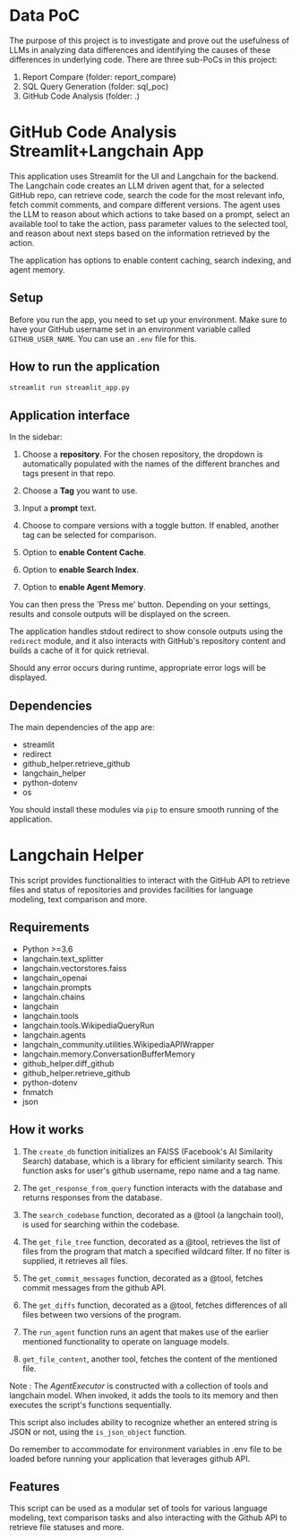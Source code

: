 # Data PoC
The purpose of this project is to investigate and prove out the usefulness of LLMs in analyzing data differences and identifying the causes of these differences in underlying code.  There are three sub-PoCs in this project:

1. Report Compare (folder: report_compare)
2. SQL Query Generation (folder: sql_poc)
3. GitHub Code Analysis (folder: .)

# GitHub Code Analysis Streamlit+Langchain App

This application uses Streamlit for the UI and Langchain for the backend.  The Langchain code creates an LLM driven agent that, for a selected GitHub repo, can retrieve code, search the code for the most relevant info, fetch commit comments, and compare different versions.  The agent uses the LLM to reason about which actions to take based on a prompt, select an available tool to take the action, pass parameter values to the selected tool, and reason about next steps based on the information retrieved by the action.

The application has options to enable content caching, search indexing, and agent memory.

## Setup

Before you run the app, you need to set up your environment. Make sure to have your GitHub username set in an environment variable called `GITHUB_USER_NAME`. You can use an `.env` file for this.

## How to run the application

```bash
streamlit run streamlit_app.py
```

## Application interface

In the sidebar:

1. Choose a **repository**. For the chosen repository, the dropdown is automatically populated with the names of the different branches and tags present in that repo.

2. Choose a **Tag** you want to use. 

3. Input a **prompt** text.

4. Choose to compare versions with a toggle button. If enabled, another tag can be selected for comparison.

5. Option to **enable Content Cache**.

6. Option to **enable Search Index**.

7. Option to **enable Agent Memory**.

You can then press the 'Press me' button. Depending on your settings, results and console outputs will be displayed on the screen.

The application handles stdout redirect to show console outputs using the `redirect` module, and it also interacts with GitHub's repository content and builds a cache of it for quick retrieval.

Should any error occurs during runtime, appropriate error logs will be displayed.

## Dependencies

The main dependencies of the app are:

- streamlit
- redirect
- github_helper.retrieve_github
- langchain_helper
- python-dotenv
- os

You should install these modules via `pip` to ensure smooth running of the application.

# Langchain Helper

This script provides functionalities to interact with the GitHub API to retrieve files and status of repositories and provides facilities for language modeling, text comparison and more.

## Requirements
- Python >=3.6
- langchain.text_splitter
- langchain.vectorstores.faiss
- langchain_openai
- langchain.prompts
- langchain.chains
- langchain 
- langchain.tools
- langchain.tools.WikipediaQueryRun
- langchain.agents
- langchain_community.utilities.WikipediaAPIWrapper
- langchain.memory.ConversationBufferMemory
- github_helper.diff_github
- github_helper.retrieve_github
- python-dotenv
- fnmatch
- json

## How it works

1. The `create_db` function initializes an FAISS (Facebook's AI Similarity Search) database, which is a library for efficient similarity search. This function asks for user's github username, repo name and a tag name. 

2. The `get_response_from_query` function interacts with the database and returns responses from the database.

3. The `search_codebase` function, decorated as a @tool (a langchain tool), is used for searching within the codebase.

4. The `get_file_tree` function, decorated as a @tool, retrieves the list of files from the program that match a specified wildcard filter. If no filter is supplied, it retrieves all files.

5. The `get_commit_messages` function, decorated as a @tool, fetches commit messages from the github API.

6. The `get_diffs` function, decorated as a @tool, fetches differences of all files between two versions of the program.

7. The `run_agent` function runs an agent that makes use of the earlier mentioned functionality to operate on language models.

8. `get_file_content`, another tool, fetches the content of the mentioned file.

Note : The *AgentExecutor* is constructed with a collection of tools and langchain model. When invoked, it adds the tools to its memory and then executes the script's functions sequentially. 

This script also includes ability to recognize whether an entered string is JSON or not, using the `is_json_object` function. 

Do remember to accommodate for environment variables in .env file to be loaded before running your application that leverages github API. 

## Features
This script can be used as a modular set of tools for various language modeling, text comparison tasks and also interacting with the Github API to retrieve file statuses and more.

